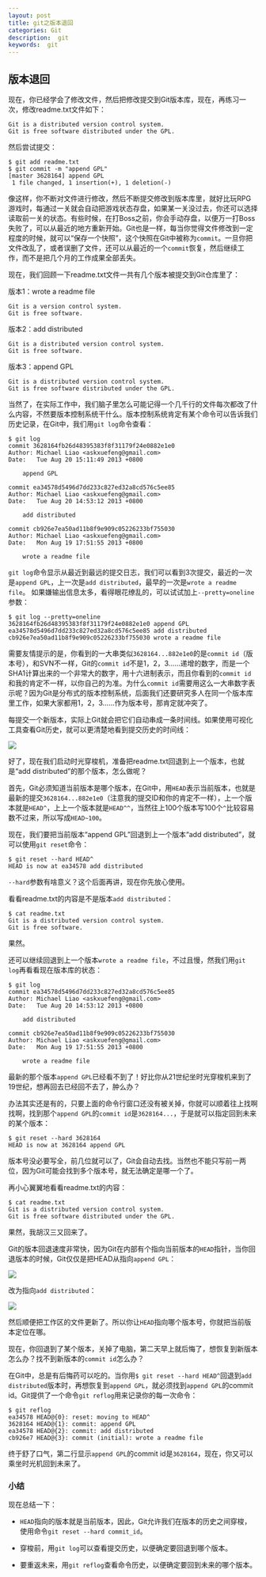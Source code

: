 ```yaml
---
layout: post
title: git之版本退回
categories: Git
description:  git
keywords:  git
---
```

## 版本退回

现在，你已经学会了修改文件，然后把修改提交到Git版本库，现在，再练习一次，修改readme.txt文件如下：

```
Git is a distributed version control system.
Git is free software distributed under the GPL.
```

然后尝试提交：

```
$ git add readme.txt
$ git commit -m "append GPL"
[master 3628164] append GPL
 1 file changed, 1 insertion(+), 1 deletion(-)
```

像这样，你不断对文件进行修改，然后不断提交修改到版本库里，就好比玩RPG游戏时，每通过一关就会自动把游戏状态存盘，如果某一关没过去，你还可以选择读取前一关的状态。有些时候，在打Boss之前，你会手动存盘，以便万一打Boss失败了，可以从最近的地方重新开始。Git也是一样，每当你觉得文件修改到一定程度的时候，就可以“保存一个快照”，这个快照在Git中被称为`commit`。一旦你把文件改乱了，或者误删了文件，还可以从最近的一个`commit`恢复，然后继续工作，而不是把几个月的工作成果全部丢失。

现在，我们回顾一下readme.txt文件一共有几个版本被提交到Git仓库里了：

版本1：wrote a readme file

```
Git is a version control system.
Git is free software.
```

版本2：add distributed

```
Git is a distributed version control system.
Git is free software.
```

版本3：append GPL

```
Git is a distributed version control system.
Git is free software distributed under the GPL.
```

当然了，在实际工作中，我们脑子里怎么可能记得一个几千行的文件每次都改了什么内容，不然要版本控制系统干什么。版本控制系统肯定有某个命令可以告诉我们历史记录，在Git中，我们用`git log`命令查看：

```
$ git log
commit 3628164fb26d48395383f8f31179f24e0882e1e0
Author: Michael Liao <askxuefeng@gmail.com>
Date:   Tue Aug 20 15:11:49 2013 +0800

    append GPL

commit ea34578d5496d7dd233c827ed32a8cd576c5ee85
Author: Michael Liao <askxuefeng@gmail.com>
Date:   Tue Aug 20 14:53:12 2013 +0800

    add distributed

commit cb926e7ea50ad11b8f9e909c05226233bf755030
Author: Michael Liao <askxuefeng@gmail.com>
Date:   Mon Aug 19 17:51:55 2013 +0800

    wrote a readme file
```

`git log`命令显示从最近到最远的提交日志，我们可以看到3次提交，最近的一次是`append GPL`，上一次是`add distributed`，最早的一次是`wrote a readme file`。 如果嫌输出信息太多，看得眼花缭乱的，可以试试加上`--pretty=oneline`参数：

```
$ git log --pretty=oneline
3628164fb26d48395383f8f31179f24e0882e1e0 append GPL
ea34578d5496d7dd233c827ed32a8cd576c5ee85 add distributed
cb926e7ea50ad11b8f9e909c05226233bf755030 wrote a readme file
```

需要友情提示的是，你看到的一大串类似`3628164...882e1e0`的是`commit id`（版本号），和SVN不一样，Git的`commit id`不是1，2，3……递增的数字，而是一个SHA1计算出来的一个非常大的数字，用十六进制表示，而且你看到的`commit id`和我的肯定不一样，以你自己的为准。为什么`commit id`需要用这么一大串数字表示呢？因为Git是分布式的版本控制系统，后面我们还要研究多人在同一个版本库里工作，如果大家都用1，2，3……作为版本号，那肯定就冲突了。

每提交一个新版本，实际上Git就会把它们自动串成一条时间线。如果使用可视化工具查看Git历史，就可以更清楚地看到提交历史的时间线：

![](https://cdn.liaoxuefeng.com/cdn/files/attachments/001384907545599be4a60a0b5044447b47c8d8b805a25d2000/0)

好了，现在我们启动时光穿梭机，准备把readme.txt回退到上一个版本，也就是“add distributed”的那个版本，怎么做呢？

首先，Git必须知道当前版本是哪个版本，在Git中，用`HEAD`表示当前版本，也就是最新的提交`3628164...882e1e0`（注意我的提交ID和你的肯定不一样），上一个版本就是`HEAD^`，上上一个版本就是`HEAD^^`，当然往上100个版本写100个`^`比较容易数不过来，所以写成`HEAD~100`。

现在，我们要把当前版本“append GPL”回退到上一个版本“add distributed”，就可以使用`git reset`命令：

```
$ git reset --hard HEAD^
HEAD is now at ea34578 add distributed
```

`--hard`参数有啥意义？这个后面再讲，现在你先放心使用。

看看readme.txt的内容是不是版本`add distributed`：

```
$ cat readme.txt
Git is a distributed version control system.
Git is free software.
```

果然。

还可以继续回退到上一个版本`wrote a readme file`，不过且慢，然我们用`git log`再看看现在版本库的状态：

```
$ git log
commit ea34578d5496d7dd233c827ed32a8cd576c5ee85
Author: Michael Liao <askxuefeng@gmail.com>
Date:   Tue Aug 20 14:53:12 2013 +0800

    add distributed

commit cb926e7ea50ad11b8f9e909c05226233bf755030
Author: Michael Liao <askxuefeng@gmail.com>
Date:   Mon Aug 19 17:51:55 2013 +0800

    wrote a readme file
```

最新的那个版本`append GPL`已经看不到了！好比你从21世纪坐时光穿梭机来到了19世纪，想再回去已经回不去了，肿么办？

办法其实还是有的，只要上面的命令行窗口还没有被关掉，你就可以顺着往上找啊找啊，找到那个`append GPL`的`commit id`是`3628164...`，于是就可以指定回到未来的某个版本：

```
$ git reset --hard 3628164
HEAD is now at 3628164 append GPL
```

版本号没必要写全，前几位就可以了，Git会自动去找。当然也不能只写前一两位，因为Git可能会找到多个版本号，就无法确定是哪一个了。

再小心翼翼地看看readme.txt的内容：

```
$ cat readme.txt
Git is a distributed version control system.
Git is free software distributed under the GPL.
```

果然，我胡汉三又回来了。

Git的版本回退速度非常快，因为Git在内部有个指向当前版本的`HEAD`指针，当你回退版本的时候，Git仅仅是把HEAD从指向`append GPL`：

![](https://cdn.liaoxuefeng.com/cdn/files/attachments/001384907584977fc9d4b96c99f4b5f8e448fbd8589d0b2000/0)

改为指向`add distributed`：

![](https://cdn.liaoxuefeng.com/cdn/files/attachments/001384907594057a873c79f14184b45a1a66b1509f90b7a000/0)

然后顺便把工作区的文件更新了。所以你让`HEAD`指向哪个版本号，你就把当前版本定位在哪。

现在，你回退到了某个版本，关掉了电脑，第二天早上就后悔了，想恢复到新版本怎么办？找不到新版本的`commit id`怎么办？

在Git中，总是有后悔药可以吃的。当你用`$ git reset --hard HEAD^`回退到`add distributed`版本时，再想恢复到`append GPL`，就必须找到`append GPL`的commit id。Git提供了一个命令`git reflog`用来记录你的每一次命令：

```
$ git reflog
ea34578 HEAD@{0}: reset: moving to HEAD^
3628164 HEAD@{1}: commit: append GPL
ea34578 HEAD@{2}: commit: add distributed
cb926e7 HEAD@{3}: commit (initial): wrote a readme file
```

终于舒了口气，第二行显示`append GPL`的commit id是`3628164`，现在，你又可以乘坐时光机回到未来了。

### 小结

现在总结一下：

* `HEAD`指向的版本就是当前版本，因此，Git允许我们在版本的历史之间穿梭，使用命令`git reset --hard commit_id`。

* 穿梭前，用`git log`可以查看提交历史，以便确定要回退到哪个版本。

* 要重返未来，用`git reflog`查看命令历史，以便确定要回到未来的哪个版本。



